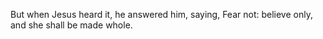 But when Jesus heard it, he answered him, saying, Fear not: believe only, and she shall be made whole.
